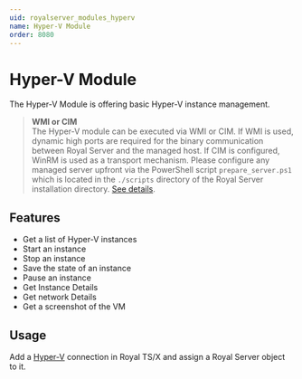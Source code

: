 ```yaml
---
uid: royalserver_modules_hyperv
name: Hyper-V Module
order: 8080
---
```


# Hyper-V Module

The Hyper-V Module is offering basic Hyper-V instance management.

> **WMI or CIM**  
> The Hyper-V module can be executed via WMI or CIM. If WMI is used, dynamic high ports are required for the binary communication between Royal Server and the managed host. If CIM is configured, WinRM is used as a transport mechanism. Please configure any managed server upfront via the PowerShell script `prepare_server.ps1` which is located in the `./scripts` directory of the Royal Server installation directory. [See details](../../advanced/management-scripts/prepare-managed-server.md).

## Features

- Get a list of Hyper-V instances
- Start an instance
- Stop an instance
- Save the state of an instance
- Pause an instance
- Get Instance Details
- Get network Details
- Get a screenshot of the VM

## Usage

Add a [Hyper-V](xref:royalts_reference_connections_hyper-v) connection in Royal TS/X and assign a Royal Server object to it.
